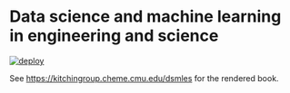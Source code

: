 # Data science and machine learning in engineering and science

[![deploy](https://github.com/jkitchin/dsmles/actions/workflows/deploy.yml/badge.svg)](https://github.com/jkitchin/dsmles/actions/workflows/deploy.yml)

See https://kitchingroup.cheme.cmu.edu/dsmles for the rendered book.

